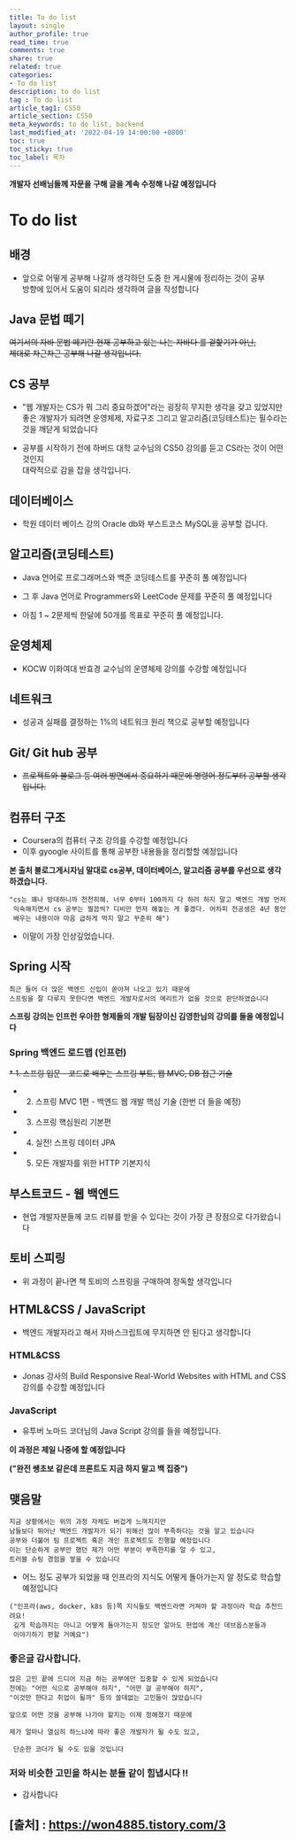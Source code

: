 ```yaml
---
title: To do list 
layout: single
author_profile: true
read_time: true
comments: true
share: true
related: true
categories:
- To do list
description: to do list
tag : To do list
article_tag1: CS50
article_section: CS50
meta_keywords: to do list, backend
last_modified_at: '2022-04-19 14:00:00 +0800'
toc: true
toc_sticky: true
toc_label: 목차
---
```


**개발자 선배님들께 자문을 구해 글을 계속 수정해 나갈 예정입니다**

To do list 
===========

## 배경
* 앞으로 어떻게 공부해 나갈까 생각하던 도중 한 게시물에 정리하는 것이 공부   
  방향에 있어서 도움이 되리라 생각하여 글을 작성합니다

## Java 문법 떼기
~~여기서의 자바 문법 떼기란 현재 공부하고 있는 나는 자바다 를 겉핥기가 아닌,   
제대로 차근차근 공부해 나갈 생각입니다.~~

## CS 공부
* "웹 개발자는 CS가 뭐 그리 중요하겠어"라는 굉장히 무지한 생각을 갖고 있었지만  
   좋은 개발자가 되려면 운영체제, 자료구조 그리고 알고리즘(코딩테스트)는 필수라는   
   것을 깨닫게 되었습니다

* 공부를 시작하기 전에 하버드 대학 교수님의 CS50 강의를 듣고 CS라는 것이 어떤 것인지  
  대략적으로 감을 잡을 생각입니다.

## 데이터베이스

* 학원 데이터 베이스 강의 Oracle db와 부스트코스 MySQL을 공부할 겁니다.

## 알고리즘(코딩테스트)

* Java 언어로 프로그래머스와 백준 코딩테스트를 꾸준히 풀 예정입니다

* 그 후 Java 언어로 Programmers와 LeetCode 문제를 꾸준히 풀 예정입니다

* 아침 1 ~ 2문제씩 한달에 50개를 목표로 꾸준히 풀 예정입니다.

## 운영체제

* KOCW 이화여대 반효경 교수님의 운영체제 강의를 수강할 예정입니다 

## 네트워크

* 성공과 실패를 결정하는 1%의 네트워크 원리 책으로 공부할 예정입니다 

## Git/ Git hub 공부

* ~~프로젝트와 블로그 등 여러 방면에서 중요하기 때문에 명령어 정도부터 공부할 생각입니다.~~

## 컴퓨터 구조

* Coursera의 컴퓨터 구조 강의를 수강할 예정입니다
* 이후 gyoogle 사이트를 통해 공부한 내용들을 정리할할 예정입니다

**본 출처 블로그게시자님 말대로 cs공부, 데이터베이스, 알고리즘 공부를 우선으로 생각하겠습니다.**


```
"cs는 꽤나 방대하니까 천천히해. 너무 0부터 100까지 다 하려 하지 말고 백엔드 개발 먼저  
 익숙해지면서 cs 공부는 찔끔씩? 디비만 먼저 해놓는 게 좋겠다. 어차피 전공생은 4년 동안  
 배우는 내용이야 마음 급하게 먹지 말고 꾸준히 해")
```

* 이말이 가장 인상깊었습니다.
 

## Spring 시작

```
최근 들어 더 많은 백엔드 신입이 쏟아져 나오고 있기 때문에
스프링을 잘 다루지 못한다면 백엔드 개발자로서의 메리트가 없을 것으로 판단하였습니다
```
 

**스프링 강의는 인프런 우아한 형제들의 개발 팀장이신 김영한님의 강의를 들을 예정입니다**

 
### Spring 백엔드 로드맵 (인프런)

~~* 1. 스프링 입문 - 코드로 배우는 스프링 부트, 웹 MVC, DB 접근 기술~~
* 2. 스프링 MVC 1편  - 백엔드 웹 개발 핵심 기술 (한번 더 들을 예정)
* 3. 스프링 핵심원리 기본편 
* 4. 실전! 스프링 데이터 JPA
* 5. 모든 개발자를 위한 HTTP 기본지식

## 부스트코드 - 웹 백엔드
   
* 현업 개발자분들께 코드 리뷰를 받을 수 있다는 것이 가장 큰 장점으로 다가왔습니다

## 토비 스피링

* 위 과정이 끝나면 책 토비의 스프링을 구매하여 정독할 생각입니다

 
## HTML&CSS / JavaScript 

* 백엔드 개발자라고 해서 자바스크립트에 무지하면 안 된다고 생각합니다
 

### HTML&CSS

* Jonas 강사의 Build Responsive Real-World Websites with HTML and CSS   
  강의를 수강할 예정입니다

### JavaScript

* 유투버 노마드 코더님의 Java Script 강의를 들을 예정입니다.
 

**이 과정은 제일 나중에 할 예정입니다**

**("완전 쌩초보 같은데 프론트도 지금 하지 말고 백 집중")**

 
## 맺음말

```
지금 상황에서는 위의 과정 자체도 버겁게 느껴지지만
남들보다 뛰어난 백엔드 개발자가 되기 위해선 많이 부족하다는 것을 알고 있습니다
공부와 더불어 팀 프로젝트 혹은 개인 프로젝트도 진행할 예정입니다
이는 단순하게 공부만 했던 제가 어떤 부분이 부족한지를 알 수 있고,
트러블 슈팅 경험을 쌓을 수 있습니다
```
 
* 어느 정도 공부가 되었을 때 인프라의 지식도 어떻게 돌아가는지 알 정도로 학습할 예정입니다

```
("인프라(aws, docker, k8s 등)쪽 지식들도 백엔드라면 거쳐야 할 과정이라 학습 추천드려요!  
 깊게 학습까지는 아니고 어떻게 돌아가는지 정도만 알아도 현업에 계신 데브옵스분들과 
 이야기하기 편할 거예요")
```
 
### 좋은글 감사합니다.

```
많은 고민 끝에 드디어 지금 하는 공부에만 집중할 수 있게 되었습니다
전에는 "어떤 식으로 공부해야 하지", "어떤 걸 공부해야 하지",   
"이것만 한다고 취업이 될까" 등의 쓸데없는 고민들이 많았습니다
```
 
```
앞으로 어떤 것을 공부해 나가야 할지는 이제 정해졌기 때문에

제가 얼마나 열심히 하느냐에 따라 좋은 개발자가 될 수도 있고,

 단순한 코더가 될 수도 있을 것입니다
```
 

### 저와 비슷한 고민을 하시는 분들 같이 힘냅시다 !!
* 감사합니다 



## [출처] : https://won4885.tistory.com/3
